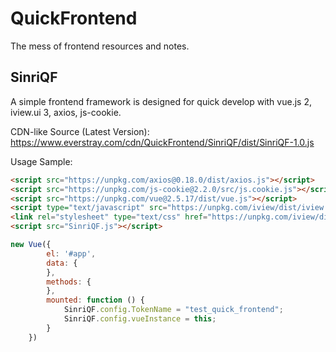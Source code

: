# QuickFrontend
The mess of frontend resources and notes.

## SinriQF
A simple frontend framework is designed for quick develop with vue.js 2, iview.ui 3, axios, js-cookie.

CDN-like Source (Latest Version): https://www.everstray.com/cdn/QuickFrontend/SinriQF/dist/SinriQF-1.0.js

Usage Sample:

```html
<script src="https://unpkg.com/axios@0.18.0/dist/axios.js"></script>
<script src="https://unpkg.com/js-cookie@2.2.0/src/js.cookie.js"></script>
<script src="https://unpkg.com/vue@2.5.17/dist/vue.js"></script>
<script type="text/javascript" src="https://unpkg.com/iview/dist/iview.min.js"></script>
<link rel="stylesheet" type="text/css" href="https://unpkg.com/iview/dist/styles/iview.css">
<script src="SinriQF.js"></script>
```

```javascript
new Vue({
        el: '#app',
        data: {
        },
        methods: {
        },
        mounted: function () {
            SinriQF.config.TokenName = "test_quick_frontend";
            SinriQF.config.vueInstance = this;
        }
    })
```